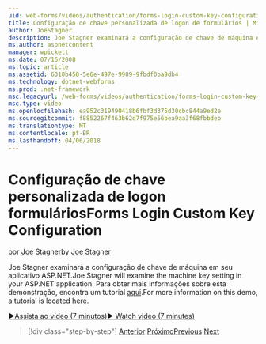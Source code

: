 ```yaml
---
uid: web-forms/videos/authentication/forms-login-custom-key-configuration
title: Configuração de chave personalizada de logon de formulários | Microsoft Docs
author: JoeStagner
description: Joe Stagner examinará a configuração de chave de máquina em seu aplicativo ASP.NET. Para obter mais informações sobre esta demonstração, um tutorial está localizado aqui.
ms.author: aspnetcontent
manager: wpickett
ms.date: 07/16/2008
ms.topic: article
ms.assetid: 6310b458-5e6e-497e-9989-9fbdf0ba9db4
ms.technology: dotnet-webforms
ms.prod: .net-framework
msc.legacyurl: /web-forms/videos/authentication/forms-login-custom-key-configuration
msc.type: video
ms.openlocfilehash: ea952c319490418b6fbf3d375d30cbc844a9ed2e
ms.sourcegitcommit: f8852267f463b62d7f975e56bea9aa3f68fbbdeb
ms.translationtype: MT
ms.contentlocale: pt-BR
ms.lasthandoff: 04/06/2018
---
```

<a name="forms-login-custom-key-configuration"></a><span data-ttu-id="64906-104">Configuração de chave personalizada de logon formulários</span><span class="sxs-lookup"><span data-stu-id="64906-104">Forms Login Custom Key Configuration</span></span>
====================
<span data-ttu-id="64906-105">por [Joe Stagner](https://github.com/JoeStagner)</span><span class="sxs-lookup"><span data-stu-id="64906-105">by [Joe Stagner](https://github.com/JoeStagner)</span></span>

<span data-ttu-id="64906-106">Joe Stagner examinará a configuração de chave de máquina em seu aplicativo ASP.NET.</span><span class="sxs-lookup"><span data-stu-id="64906-106">Joe Stagner will examine the machine key setting in your ASP.NET application.</span></span> <span data-ttu-id="64906-107">Para obter mais informações sobre esta demonstração, encontra um tutorial [aqui](../../overview/older-versions-security/introduction/forms-authentication-configuration-and-advanced-topics-vb.md).</span><span class="sxs-lookup"><span data-stu-id="64906-107">For more information on this demo, a tutorial is located [here](../../overview/older-versions-security/introduction/forms-authentication-configuration-and-advanced-topics-vb.md).</span></span>

[<span data-ttu-id="64906-108">&#9654;Assista ao vídeo (7 minutos)</span><span class="sxs-lookup"><span data-stu-id="64906-108">&#9654; Watch video (7 minutes)</span></span>](https://channel9.msdn.com/Blogs/ASP-NET-Site-Videos/forms-login-custom-key-configuration)

> [!div class="step-by-step"]
> <span data-ttu-id="64906-109">[Anterior](asp-forms-login-relocation.md)
> [Próximo](add-custom-data-to-the-authentication-method.md)</span><span class="sxs-lookup"><span data-stu-id="64906-109">[Previous](asp-forms-login-relocation.md)
[Next](add-custom-data-to-the-authentication-method.md)</span></span>
